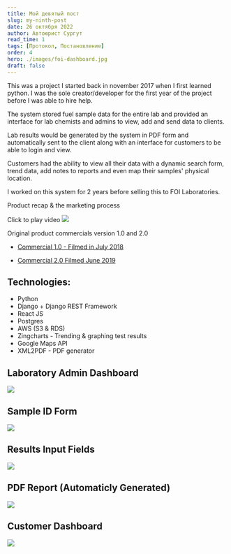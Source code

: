 ```yaml
---
title: Мой девятый пост
slug: my-ninth-post
date: 26 октября 2022
author: Автоюрист Сургут
read_time: 1
tags: [Протокол, Постановление]
order: 4
hero: ./images/foi-dashboard.jpg
draft: false
---
```




This was a project I started back in november 2017 when I first learned python. I was the sole creator/developer for the first year of the project before I was able to hire help.

The system stored fuel sample data for the entire lab and provided an interface for lab chemists and admins to view, add and send data to clients.

Lab results would be generated by the system in PDF form and automatically sent to the client along with an interface for customers to be able to login and view.

Customers had the ability to view all their data with a dynamic search form, trend data, add notes to reports and even map their samples' physical location.

I worked on this system for 2 years before selling this to FOI Laboratories.

Product recap & the marketing process

Click to play video
[![](./images/video-thumbnail-foi.jpg)](https://youtu.be/fju01GCBD24)


Original product commercials version 1.0 and 2.0

- [Commercial 1.0 - Filmed in July 2018](https://dennisivy-personal.s3-us-west-2.amazonaws.com/images/1.0.mp4)

- [Commercial 2.0 Filmed June 2019](https://dennisivy-personal.s3-us-west-2.amazonaws.com/images/2.0.mp4)

## Technologies:
- Python
- Django + Django REST Framework
- React JS
- Postgres
- AWS (S3 & RDS)
- Zingcharts - Trending & graphing test results
- Google Maps API
- XML2PDF - PDF generator

## Laboratory Admin Dashboard

![](./images/lab-dash.jpg)

## Sample ID Form

![](./images/sample-form.jpg)

## Results Input Fields

![](./images/results.jpg)

## PDF Report (Automaticly Generated)
![](./images/pdf-report.jpg)

## Customer Dashboard
![](./images/customer-dash.jpg)